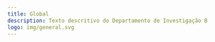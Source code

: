 ```yaml
---
title: Global
description: Texto descritivo do Departamento de Investigação B
logo: img/general.svg
---
```

